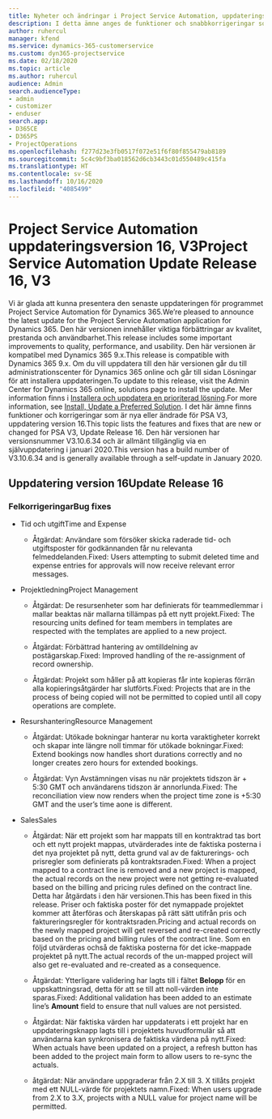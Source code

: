 ```yaml
---
title: Nyheter och ändringar i Project Service Automation, uppdateringsversion 16, version 3
description: I detta ämne anges de funktioner och snabbkorrigeringar som finns tillgängliga i Project Service Automation, uppdateringsversion 16, version 3.
author: ruhercul
manager: kfend
ms.service: dynamics-365-customerservice
ms.custom: dyn365-projectservice
ms.date: 02/18/2020
ms.topic: article
ms.author: ruhercul
audience: Admin
search.audienceType:
- admin
- customizer
- enduser
search.app:
- D365CE
- D365PS
- ProjectOperations
ms.openlocfilehash: f277d23e3fb0517f072e51f6f80f855479ab8189
ms.sourcegitcommit: 5c4c9bf3ba018562d6cb3443c01d550489c415fa
ms.translationtype: HT
ms.contentlocale: sv-SE
ms.lasthandoff: 10/16/2020
ms.locfileid: "4085499"
---
```

# <a name="project-service-automation-update-release-16-v3"></a><span data-ttu-id="73d4a-103">Project Service Automation uppdateringsversion 16, V3</span><span class="sxs-lookup"><span data-stu-id="73d4a-103">Project Service Automation Update Release 16, V3</span></span>

<span data-ttu-id="73d4a-104">Vi är glada att kunna presentera den senaste uppdateringen för programmet Project Service Automation för Dynamics 365.</span><span class="sxs-lookup"><span data-stu-id="73d4a-104">We’re pleased to announce the latest update for the Project Service Automation application for Dynamics 365.</span></span> <span data-ttu-id="73d4a-105">Den här versionen innehåller viktiga förbättringar av kvalitet, prestanda och användbarhet.</span><span class="sxs-lookup"><span data-stu-id="73d4a-105">This release includes some important improvements to quality, performance, and usability.</span></span>  <span data-ttu-id="73d4a-106">Den här versionen är kompatibel med Dynamics 365 9.x.</span><span class="sxs-lookup"><span data-stu-id="73d4a-106">This release is compatible with Dynamics 365 9.x.</span></span> <span data-ttu-id="73d4a-107">Om du vill uppdatera till den här versionen går du till administrationscenter för Dynamics 365 online och går till sidan Lösningar för att installera uppdateringen.</span><span class="sxs-lookup"><span data-stu-id="73d4a-107">To update to this release, visit the Admin Center for Dynamics 365 online, solutions page to install the update.</span></span> <span data-ttu-id="73d4a-108">Mer information finns i [Installera och uppdatera en prioriterad lösning](https://docs.microsoft.com/dynamics365/project-service/upgrade-psa-home-page).</span><span class="sxs-lookup"><span data-stu-id="73d4a-108">For more information, see [Install, Update a Preferred Solution](https://docs.microsoft.com/dynamics365/project-service/upgrade-psa-home-page).</span></span>
<span data-ttu-id="73d4a-109">I det här ämne finns funktioner och korrigeringar som är nya eller ändrade för PSA V3, uppdatering version 16.</span><span class="sxs-lookup"><span data-stu-id="73d4a-109">This topic lists the features and fixes that are new or changed for PSA V3, Update Release 16.</span></span> <span data-ttu-id="73d4a-110">Den här versionen har versionsnummer V3.10.6.34 och är allmänt tillgänglig via en självuppdatering i januari 2020.</span><span class="sxs-lookup"><span data-stu-id="73d4a-110">This version has a build number of V3.10.6.34 and is generally available through a self-update in January 2020.</span></span>


## <a name="update-release-16"></a><span data-ttu-id="73d4a-111">Uppdatering version 16</span><span class="sxs-lookup"><span data-stu-id="73d4a-111">Update Release 16</span></span>

### <a name="bug-fixes"></a><span data-ttu-id="73d4a-112">Felkorrigeringar</span><span class="sxs-lookup"><span data-stu-id="73d4a-112">Bug fixes</span></span>

-   <span data-ttu-id="73d4a-113">Tid och utgift</span><span class="sxs-lookup"><span data-stu-id="73d4a-113">Time and Expense</span></span>

    -   <span data-ttu-id="73d4a-114">Åtgärdat: Användare som försöker skicka raderade tid- och utgiftsposter för godkännanden får nu relevanta felmeddelanden.</span><span class="sxs-lookup"><span data-stu-id="73d4a-114">Fixed: Users attempting to submit deleted time and expense entries for approvals will now receive relevant error messages.</span></span>

-   <span data-ttu-id="73d4a-115">Projektledning</span><span class="sxs-lookup"><span data-stu-id="73d4a-115">Project Management</span></span>

    -   <span data-ttu-id="73d4a-116">Åtgärdat: De resursenheter som har definierats för teammedlemmar i mallar beaktas när mallarna tillämpas på ett nytt projekt.</span><span class="sxs-lookup"><span data-stu-id="73d4a-116">Fixed: The resourcing units defined for team members in templates are respected with the templates are applied to a new project.</span></span>

    -   <span data-ttu-id="73d4a-117">Åtgärdat: Förbättrad hantering av omtilldelning av postägarskap.</span><span class="sxs-lookup"><span data-stu-id="73d4a-117">Fixed: Improved handling of the re-assignment of record ownership.</span></span>

    -   <span data-ttu-id="73d4a-118">Åtgärdat: Projekt som håller på att kopieras får inte kopieras förrän alla kopieringsåtgärder har slutförts.</span><span class="sxs-lookup"><span data-stu-id="73d4a-118">Fixed: Projects that are in the process of being copied will not be permitted to copied until all copy operations are complete.</span></span>

-   <span data-ttu-id="73d4a-119">Resurshantering</span><span class="sxs-lookup"><span data-stu-id="73d4a-119">Resource Management</span></span>

    -   <span data-ttu-id="73d4a-120">Åtgärdat: Utökade bokningar hanterar nu korta varaktigheter korrekt och skapar inte längre noll timmar för utökade bokningar.</span><span class="sxs-lookup"><span data-stu-id="73d4a-120">Fixed: Extend bookings now handles short durations correctly and no longer creates zero hours for extended bookings.</span></span>

    -   <span data-ttu-id="73d4a-121">Åtgärdat: Vyn Avstämningen visas nu när projektets tidszon är + 5:30 GMT och användarens tidszon är annorlunda.</span><span class="sxs-lookup"><span data-stu-id="73d4a-121">Fixed: The reconciliation view now renders when the project time zone is +5:30 GMT and the user’s time aone is different.</span></span>

-   <span data-ttu-id="73d4a-122">Sales</span><span class="sxs-lookup"><span data-stu-id="73d4a-122">Sales</span></span>

    -   <span data-ttu-id="73d4a-123">Åtgärdat: När ett projekt som har mappats till en kontraktrad tas bort och ett nytt projekt mappas, utvärderades inte de faktiska posterna i det nya projektet på nytt, detta grund val av de fakturerings- och prisregler som definierats på kontraktsraden.</span><span class="sxs-lookup"><span data-stu-id="73d4a-123">Fixed: When a project mapped to a contract line is removed and a new project is mapped, the actual records on the new project were not getting re-evaluated based on the billing and pricing rules defined on the contract line.</span></span> <span data-ttu-id="73d4a-124">Detta har åtgärdats i den här versionen.</span><span class="sxs-lookup"><span data-stu-id="73d4a-124">This has been fixed in this release.</span></span> <span data-ttu-id="73d4a-125">Priser och faktiska poster för det nymappade projektet kommer att återföras och återskapas på rätt sätt utifrån pris och faktureringsregler för kontraktsraden.</span><span class="sxs-lookup"><span data-stu-id="73d4a-125">Pricing and actual records on the newly mapped project will get reversed and re-created correctly based on the pricing and billing rules of the contract line.</span></span> <span data-ttu-id="73d4a-126">Som en följd utvärderas ochså de faktiska posterna för det icke-mappade projektet på nytt.</span><span class="sxs-lookup"><span data-stu-id="73d4a-126">The actual records of the un-mapped project will also get re-evaluated and re-created as a consequence.</span></span>

    -   <span data-ttu-id="73d4a-127">Åtgärdat: Ytterligare validering har lagts till i fältet **Belopp** för en uppskattningsrad, detta för att se till att noll-värden inte sparas.</span><span class="sxs-lookup"><span data-stu-id="73d4a-127">Fixed: Additional validation has been added to an estimate line’s **Amount** field to ensure that null values are not persisted.</span></span>

    -   <span data-ttu-id="73d4a-128">Åtgärdat: När faktiska värden har uppdaterats i ett projekt har en uppdateringsknapp lagts till i projektets huvudformulär så att användarna kan synkronisera de faktiska värdena på nytt.</span><span class="sxs-lookup"><span data-stu-id="73d4a-128">Fixed: When actuals have been updated on a project, a refresh button has been added to the project main form to allow users to re-sync the actuals.</span></span>

    -   <span data-ttu-id="73d4a-129">åtgärdat: När användare uppgraderar från 2.X till 3. X tillåts projekt med ett NULL-värde för projektets namn.</span><span class="sxs-lookup"><span data-stu-id="73d4a-129">Fixed: When users upgrade from 2.X to 3.X, projects with a NULL value for project name will be permitted.</span></span>

